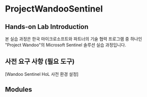 # ProjectWandooSentinel

## Hands-on Lab Introduction
본 실습 과정은 한국 마이크로소프트와 파트너의 기술 협력 프로그램 중 하나인 "Project Wandoo"의 Microsoft Sentinel 솔루션 실습 과정입니다. 

## 사전 요구 사항 (필요 도구)
[Wandoo Sentinel HoL 사전 환경 설정]

## Modules
